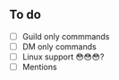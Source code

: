 ﻿## To do

- [ ] Guild only commmands
- [ ] DM only commands
- [ ] Linux support 😳😳😳?
- [ ] Mentions
